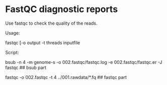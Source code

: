 FastQC diagnostic reports
=========================

Use fastqc to check the quality of the reads.

Usage:

fastqc [-o output -t threads inputfile

Script:

bsub -n 4 -m genome-s -o 002.fastqc/fastqc.log -e 002.fastqc/fastqc.er -J fastqc 	## bsub part 

fastqc -o 002.fastqc -t 4 ../001.rawdata/*.fq  		                                ## fastqc part
